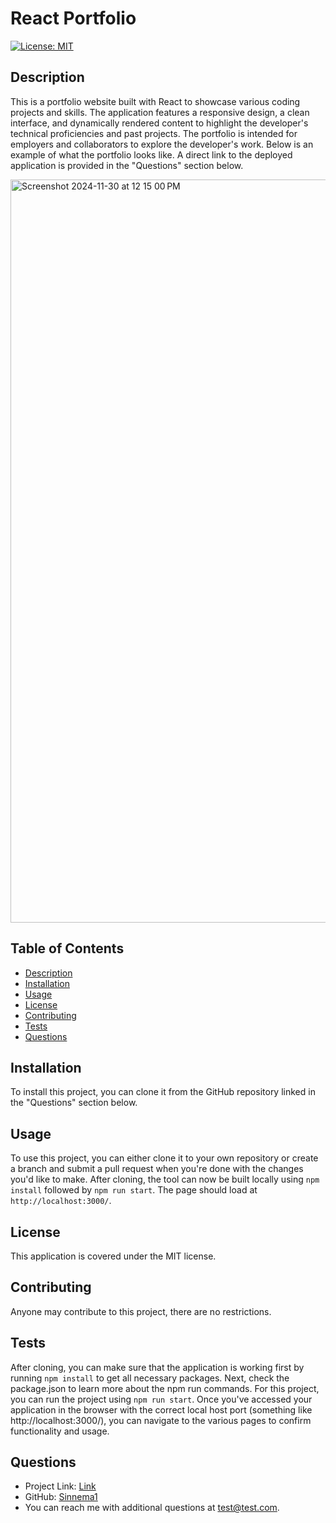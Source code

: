 
# React Portfolio

[![License: MIT](https://img.shields.io/badge/License-MIT-yellow.svg)](https://opensource.org/licenses/MIT)

## Description

This is a portfolio website built with React to showcase various coding projects and skills. The application features a responsive design, a clean interface, and dynamically rendered content to highlight the developer's technical proficiencies and past projects. The portfolio is intended for employers and collaborators to explore the developer's work. Below is an example of what the portfolio looks like. A direct link to the deployed application is provided in the "Questions" section below.

<img width="1189" alt="Screenshot 2024-11-30 at 12 15 00 PM" src="https://github.com/user-attachments/assets/8e49101d-2ae8-43bb-b114-25dd1a528b8d">



## Table of Contents

- [Description](#description)
- [Installation](#installation)
- [Usage](#usage)
- [License](#license)
- [Contributing](#contributing)
- [Tests](#tests)
- [Questions](#questions)

## Installation

To install this project, you can clone it from the GitHub repository linked in the "Questions" section below.

## Usage

To use this project, you can either clone it to your own repository or create a branch and submit a pull request when you're done with the changes you'd like to make. After cloning, the tool can now be built locally using `npm install` followed by `npm run start`. The page should load at `http://localhost:3000/`.

## License

This application is covered under the MIT license.

## Contributing

Anyone may contribute to this project, there are no restrictions.

## Tests

After cloning, you can make sure that the application is working first by running `npm install` to get all necessary packages. Next, check the package.json to learn more about the npm run commands. For this project, you can run the project using `npm run start`. Once you've accessed your application in the browser with the correct local host port (something like http://localhost:3000/), you can navigate to the various pages to confirm functionality and usage.

## Questions

- Project Link: [Link](https://lucky-kleicha-0fc42c.netlify.app/)
- GitHub: [Sinnema1](https://github.com/Sinnema1)
- You can reach me with additional questions at test@test.com.
